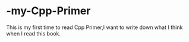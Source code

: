 # -my-Cpp-Primer
This is my first time to read Cpp Primer,I want to write down what I think when I read this book.
